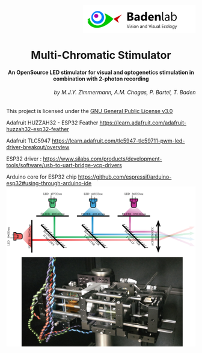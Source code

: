 ﻿<p align="right"><img src="https://github.com/BadenLab/Zebrafish-visual-space-model/blob/master/Images/Logo.png" width="300"/>
<h1 align="center">Multi-Chromatic Stimulator</h1></p>
<h4 align="center">An OpenSource LED stimulator for visual and optogenetics stimulation in combination with 2-photon recording</h4>
<p align="center"><h6 align="right">by M.J.Y. Zimmermann, A.M. Chagas, P. Bartel, T. Baden</h6></p>

This project is licensed under the [GNU General Public License v3.0](https://github.com/BadenLab/Openspritzer/blob/master/LICENSE)

Adafruit HUZZAH32 - ESP32 Feather https://learn.adafruit.com/adafruit-huzzah32-esp32-feather

Adafruit TLC5947 https://learn.adafruit.com/tlc5947-tlc59711-pwm-led-driver-breakout/overview


ESP32 driver : https://www.silabs.com/products/development-tools/software/usb-to-uart-bridge-vcp-drivers

Arduino core for ESP32 chip https://github.com/espressif/arduino-esp32#using-through-arduino-ide
<img align="center" src="https://github.com/MaxZimmer/Multi-Chromatic-Stimulator/blob/master/Images/Visual%20Stimulator.png" width="1000"/>
</p>

</p>
